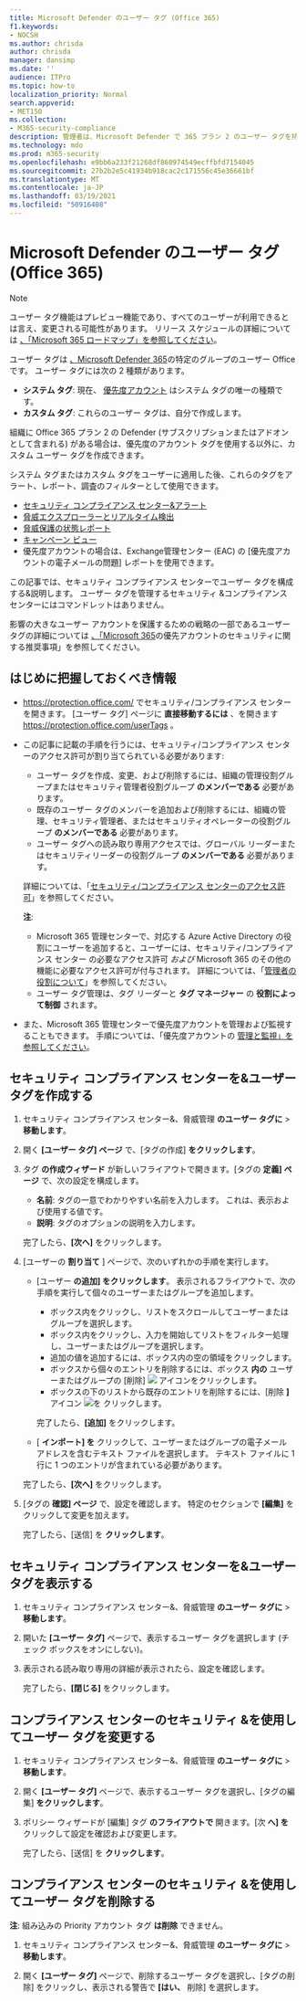 ```yaml
---
title: Microsoft Defender のユーザー タグ (Office 365)
f1.keywords:
- NOCSH
ms.author: chrisda
author: chrisda
manager: dansimp
ms.date: ''
audience: ITPro
ms.topic: how-to
localization_priority: Normal
search.appverid:
- MET150
ms.collection:
- M365-security-compliance
description: 管理者は、Microsoft Defender で 365 プラン 2 のユーザー タグを持つ特定のOfficeを識別する方法について説明します。 タグ フィルターは、Microsoft Defender のアラート、レポート、および調査で、タグ付けされたユーザーをすばやく識別するために、Office 365 で使用できます。
ms.technology: mdo
ms.prod: m365-security
ms.openlocfilehash: e9bb6a233f21268df860974549ecffbfd7154045
ms.sourcegitcommit: 27b2b2e5c41934b918cac2c171556c45e36661bf
ms.translationtype: MT
ms.contentlocale: ja-JP
ms.lasthandoff: 03/19/2021
ms.locfileid: "50916408"
---
```

# <a name="user-tags-in-microsoft-defender-for-office-365"></a>Microsoft Defender のユーザー タグ (Office 365)

> [!NOTE]
> ユーザー タグ機能はプレビュー機能であり、すべてのユーザーが利用できるとは言え、変更される可能性があります。 リリース スケジュールの詳細については [、「Microsoft 365 ロードマップ」を参照してください](https://www.microsoft.com/microsoft-365/roadmap)。

ユーザー タグは [、Microsoft Defender 365](office-365-atp.md)の特定のグループのユーザー Officeです。 ユーザー タグには次の 2 種類があります。

- **システム タグ**: 現在、 [優先度アカウント](../../admin/setup/priority-accounts.md) はシステム タグの唯一の種類です。
- **カスタム タグ**: これらのユーザー タグは、自分で作成します。

組織に Office 365 プラン 2 の Defender (サブスクリプションまたはアドオンとして含まれる) がある場合は、優先度のアカウント タグを使用する以外に、カスタム ユーザー タグを作成できます。

システム タグまたはカスタム タグをユーザーに適用した後、これらのタグをアラート、レポート、調査のフィルターとして使用できます。

- [セキュリティ コンプライアンス センター&アラート](alerts.md)
- [脅威エクスプローラーとリアルタイム検出](threat-explorer.md)
- [脅威保護の状態レポート](view-email-security-reports.md#threat-protection-status-report)
- [キャンペーン ビュー](campaigns.md)
- 優先度アカウントの場合は、Exchange[](/exchange/monitoring/mail-flow-reports/mfr-email-issues-for-priority-accounts-report)管理センター (EAC) の [優先度アカウントの電子メールの問題] レポートを使用できます。

この記事では、セキュリティ コンプライアンス センターでユーザー タグを構成する&説明します。 ユーザー タグを管理するセキュリティ &コンプライアンス センターにはコマンドレットはありません。

影響の大きなユーザー アカウントを保護するための戦略の一部であるユーザー タグの詳細については [、「Microsoft 365](security-recommendations-for-priority-accounts.md)の優先アカウントのセキュリティに関する推奨事項」を参照してください。

## <a name="what-do-you-need-to-know-before-you-begin"></a>はじめに把握しておくべき情報

- <https://protection.office.com/> でセキュリティ/コンプライアンス センターを開きます。 [ユーザー タグ] ページに **直接移動するには** 、を開きます <https://protection.office.com/userTags> 。

- この記事に記載の手順を行うには、セキュリティ/コンプライアンス センターのアクセス許可が割り当てられている必要があります:
  - ユーザー タグを作成、変更、および削除するには、組織の管理役割グループまたはセキュリティ管理者役割グループ **のメンバーである** 必要があります。
  - 既存のユーザー タグのメンバーを追加および削除するには、組織の管理、セキュリティ管理者、またはセキュリティオペレーターの役割グループ **のメンバーである** 必要があります。
  - ユーザー タグへの読み取り専用アクセスでは、グローバル リーダーまたはセキュリティリーダーの役割グループ **のメンバーである** 必要があります。

  詳細については、「[セキュリティ/コンプライアンス センターのアクセス許可](permissions-in-the-security-and-compliance-center.md)」を参照してください。

  **注**:

  - Microsoft 365 管理センターで、対応する Azure Active Directory の役割にユーザーを追加すると、ユーザーには、セキュリティ/コンプライアンス センター の必要なアクセス許可 _および_ Microsoft 365 のその他の機能に必要なアクセス許可が付与されます。 詳細については、「[管理者の役割について](../../admin/add-users/about-admin-roles.md)」を参照してください。
  - ユーザー タグ管理は、タグ リーダーと **タグ マネージャー** の **役割によって制御** されます。

- また、Microsoft 365 管理センターで優先度アカウントを管理および監視することもできます。 手順については、「優先度アカウントの [管理と監視」を参照してください](../../admin/setup/priority-accounts.md)。

## <a name="use-the-security--compliance-center-to-create-user-tags"></a>セキュリティ コンプライアンス センターを&ユーザー タグを作成する

1. セキュリティ コンプライアンス センター&、脅威管理 **のユーザー タグに** \> **移動します**。

2. 開く **[ユーザー タグ] ページ** で、[タグの作成] **をクリックします**。

3. タグ **の作成ウィザード** が新しいフライアウトで開きます。[タグの **定義] ページ** で、次の設定を構成します。
   - **名前**: タグの一意でわかりやすい名前を入力します。 これは、表示および使用する値です。
   - **説明**: タグのオプションの説明を入力します。

   完了したら、**[次へ]** をクリックします。

4. [ユーザーの **割り当て** ] ページで、次のいずれかの手順を実行します。

   - [ユーザー **の追加] をクリックします**。 表示されるフライアウトで、次の手順を実行して個々のユーザーまたはグループを追加します。
     - ボックス内をクリックし、リストをスクロールしてユーザーまたはグループを選択します。
     - ボックス内をクリックし、入力を開始してリストをフィルター処理し、ユーザーまたはグループを選択します。
     - 追加の値を追加するには、ボックス内の空の領域をクリックします。
     - ボックスから個々のエントリを削除するには、ボックス **内の** ユーザーまたはグループの [削除] ![ ](../../media/scc-remove-icon.png) アイコンをクリックします。
     - ボックスの下のリストから既存のエントリを削除するには、[削除 **]** アイコン ![ を ](../../media/scc-remove-icon.png) クリックします。

     完了したら、**[追加]** をクリックします。

   - [ **インポート] を** クリックして、ユーザーまたはグループの電子メール アドレスを含むテキスト ファイルを選択します。 テキスト ファイルに 1 行に 1 つのエントリが含まれている必要があります。

   完了したら、**[次へ]** をクリックします。

5. [タグの **確認] ページ** で、設定を確認します。 特定のセクションで **[編集]** をクリックして変更を加えます。

   完了したら、[送信] を **クリックします**。

## <a name="use-the-security--compliance-center-to-view-user-tags"></a>セキュリティ コンプライアンス センターを&ユーザー タグを表示する

1. セキュリティ コンプライアンス センター&、脅威管理 **のユーザー タグに** \> **移動します**。

2. 開いた **[ユーザー タグ]** ページで、表示するユーザー タグを選択します (チェック ボックスをオンにしない)。

3. 表示される読み取り専用の詳細が表示されたら、設定を確認します。

   完了したら、**[閉じる]** をクリックします。

## <a name="use-the-security--compliance-center-to-modify-user-tags"></a>コンプライアンス センターのセキュリティ &を使用してユーザー タグを変更する

1. セキュリティ コンプライアンス センター&、脅威管理 **のユーザー タグに** \> **移動します**。

2. 開く **[ユーザー タグ]** ページで、表示するユーザー タグを選択し、[タグの編集] **をクリックします**。

3. ポリシー ウィザードが [編集] タグ **のフライアウトで** 開きます。[次 **へ] を** クリックして設定を確認および変更します。

   完了したら、[送信] を **クリックします**。

## <a name="use-the-security--compliance-center-to-remove-user-tags"></a>コンプライアンス センターのセキュリティ &を使用してユーザー タグを削除する

**注**: 組み込みの Priority アカウント タグ **は削除** できません。

1. セキュリティ コンプライアンス センター&、脅威管理 **のユーザー タグに** \> **移動します**。

2. 開く **[ユーザー タグ]** ページで、削除するユーザー タグを選択し、[タグの削除] をクリックし、表示される警告で **[はい、** 削除] を選択します。